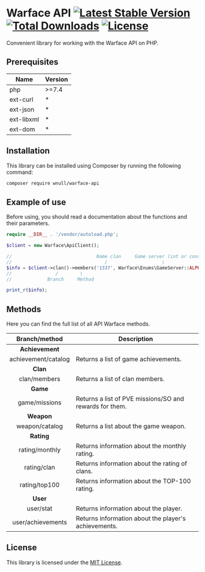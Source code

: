 # Warface API [![Latest Stable Version](https://poser.pugx.org/wnull/warface-api/v)](//packagist.org/packages/wnull/warface-api) [![Total Downloads](https://poser.pugx.org/wnull/warface-api/downloads)](//packagist.org/packages/wnull/warface-api) [![License](https://poser.pugx.org/wnull/warface-api/license)](//packagist.org/packages/wnull/warface-api)

Convenient library for working with the Warface API on PHP.

## Prerequisites

| Name       | Version |
|  ---       |   ---   |
| php        | \>=7.4  |
| ext-curl   |    *    |
| ext-json   |    *    |
| ext-libxml |    *    |
| ext-dom    |    *    |

## Installation

This library can be installed using Composer by running the following command:

```sh
composer require wnull/warface-api
```

## Example of use

Before using, you should read a documentation about the functions and their parameters. 

```php
require __DIR__ . '/vendor/autoload.php';

$client = new Warface\ApiClient();

//                               Name clan     Game server (int or const)
//                                  /                    \
$info = $client->clan()->members('1337', Warface\Enums\GameServer::ALPHA);
//                /        \
//             Branch     Method

print_r($info);
```
## Methods

Here you can find the full list of all API Warface methods.

|      Branch/method      |                       Description                        |
|          :---:          |                           ---                            |
| **Achievement**         |                                                          |
| achievement/catalog     | Returns a list of game achievements.                     |
| **Clan**                |                                                          |
| clan/members            | Returns a list of clan members.                          |
| **Game**                |                                                          |
| game/missions           | Returns a list of PVE missions/SO  and rewards for them. |
| **Weapon**              |                                                          |
| weapon/catalog          | Returns a list about the game weapon.                    |
| **Rating**              |                                                          |
| rating/monthly          | Returns information about the monthly rating.            |
| rating/clan             | Returns information about the rating of clans.           |
| rating/top100           | Returns information about the TOP-100 rating.            |
| **User**                |                                                          |
| user/stat               | Returns information about the player.                    |
| user/achievements       | Returns information about the player's achievements.     |

## License

This library is licensed under the [MIT License](https://github.com/wnull/warface-api/blob/master/LICENSE).
